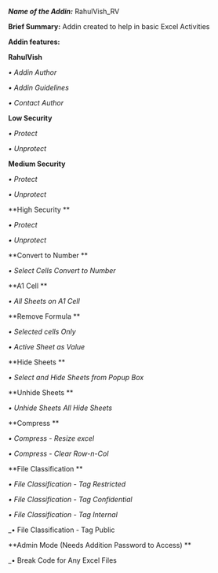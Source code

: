 ***Name of the Addin:*** RahulVish_RV

**Brief Summary:**
Addin created to help in basic Excel Activities

**Addin features:**

 **RahulVish**

  _• Addin Author_
  
  _• Addin Guidelines_
  
  _• Contact Author_  

 **Low Security**
 
  _• Protect_
  
  _• Unprotect_
  
 **Medium Security**
 
  _• Protect_
  
  _• Unprotect_
  
 **High Security **
 
  _• Protect_
  
  _• Unprotect_
  
 **Convert to Number **
 
  _• Select Cells Convert to Number_
  
 **A1 Cell **
 
  _• All Sheets on A1 Cell_
  
 **Remove Formula **
 
  _• Selected cells Only_
  
  _• Active Sheet as Value_
  
 **Hide Sheets **
 
  _• Select and Hide Sheets from Popup Box_
  
 **Unhide Sheets **
 
  _• Unhide Sheets All Hide Sheets_
  
 **Compress **
 
  _• Compress - Resize excel_
  
  _• Compress - Clear Row-n-Col_
  
 **File Classification **
 
  _• File Classification - Tag Restricted_
  
  _• File Classification - Tag Confidential_
  
  _• File Classification - Tag Internal_
  
  _• File Classification - Tag Public
  
 **Admin Mode (Needs Addition Password to Access) **
 
  _• Break Code for Any Excel Files






